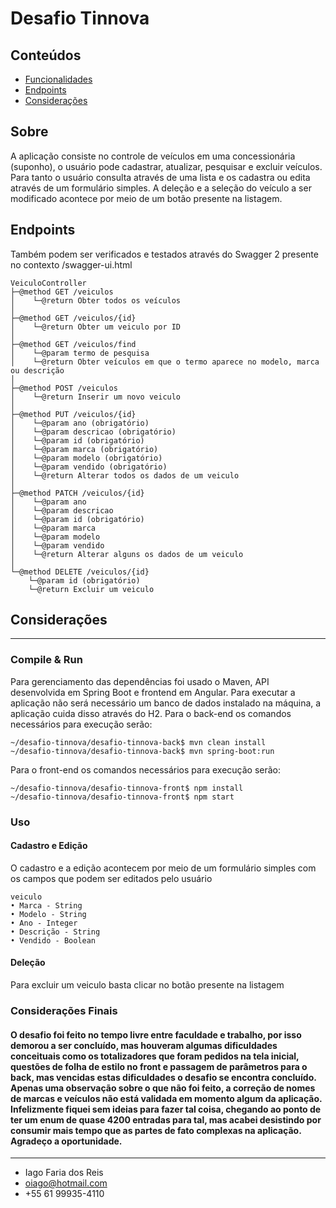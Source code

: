 # Desafio Tinnova
## Conteúdos
- [Funcionalidades](#about)
- [Endpoints](#endpoints)
- [Considerações](#consideracoes)

## Sobre <a name = "about"></a>
A aplicação consiste no controle de veículos em uma concessionária (suponho), o usuário pode cadastrar, atualizar, pesquisar e excluir veículos. Para tanto o usuário consulta através de uma lista e os cadastra ou edita através de um formulário simples. A deleção e a seleção do veículo a ser modificado acontece por meio de um botão presente na listagem.

## Endpoints <a name = "endpoints"></a>
Também podem ser verificados e testados através do Swagger 2 presente no contexto /swagger-ui.html
```
VeiculoController
├─@method GET /veiculos
│    └─@return Obter todos os veículos
│
├─@method GET /veiculos/{id}
│    └─@return Obter um veiculo por ID
│
├─@method GET /veiculos/find
│    └─@param termo de pesquisa
│    └─@return Obter veículos em que o termo aparece no modelo, marca ou descrição
│
├─@method POST /veiculos
│    └─@return Inserir um novo veiculo
│
├─@method PUT /veiculos/{id}
│    └─@param ano (obrigatório)
│    └─@param descricao (obrigatório)
│    └─@param id (obrigatório)
│    └─@param marca (obrigatório)
│    └─@param modelo (obrigatório)
│    └─@param vendido (obrigatório)
│    └─@return Alterar todos os dados de um veiculo
│
├─@method PATCH /veiculos/{id}
│    └─@param ano
│    └─@param descricao
│    └─@param id (obrigatório)
│    └─@param marca
│    └─@param modelo
│    └─@param vendido
│    └─@return Alterar alguns os dados de um veiculo
│
└─@method DELETE /veiculos/{id}
    └─@param id (obrigatório)
    └─@return Excluir um veiculo
```
## Considerações <a name = "consideracoes"></a>
---

### Compile & Run

Para gerenciamento das dependências foi usado o Maven, API desenvolvida em Spring Boot e frontend em Angular.
Para executar a aplicação não será necessário um banco de dados instalado na máquina, a aplicação cuida disso através do H2.
Para o back-end os comandos necessários para execução serão:
```
~/desafio-tinnova/desafio-tinnova-back$ mvn clean install
~/desafio-tinnova/desafio-tinnova-back$ mvn spring-boot:run
```
Para o front-end os comandos necessários para execução serão:
```
~/desafio-tinnova/desafio-tinnova-front$ npm install
~/desafio-tinnova/desafio-tinnova-front$ npm start
```

### Uso

#### Cadastro e Edição

O cadastro e a edição acontecem por meio de um formulário simples com os campos que podem ser editados pelo usuário

```
veiculo
• Marca - String
• Modelo - String
• Ano - Integer
• Descrição - String
• Vendido - Boolean
```

#### Deleção

Para excluir um veiculo basta clicar no botão presente na listagem

### Considerações Finais
#### O desafio foi feito no tempo livre entre faculdade e trabalho, por isso demorou a ser concluído, mas houveram algumas dificuldades conceituais como os totalizadores que foram pedidos na tela inicial, questões de folha de estilo no front e passagem de parâmetros para o back, mas vencidas estas dificuldades o desafio se encontra concluído. Apenas uma observação sobre o que não foi feito, a correção de nomes de marcas e veículos não está validada em momento algum da aplicação. Infelizmente fiquei sem ideias para fazer tal coisa, chegando ao ponto de ter um enum de quase 4200 entradas para tal, mas acabei desistindo por consumir mais tempo que as partes de fato complexas na aplicação. Agradeço a oportunidade.
---

- Iago Faria dos Reis
- oiago@hotmail.com
- +55 61 99935-4110